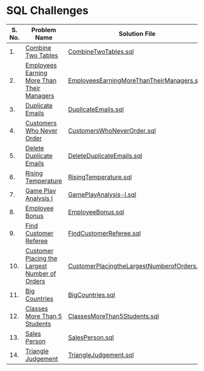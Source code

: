 
# SQL Challenges

| **S. No.** | **Problem Name**                                                                                                                          | **Solution File** |
|------------|-------------------------------------------------------------------------------------------------------------------------------------------|-|
| 1.         | [Combine Two Tables](https://leetcode.com/problems/combine-two-tables/description/)                                                       |[CombineTwoTables.sql](solutions/CombineTwoTables.sql)|
| 2.         | [Employees Earning More Than Their Managers](https://leetcode.com/problems/employees-earning-more-than-their-managers/description/)       |[EmployeesEarningMoreThanTheirManagers.sql](solutions%2FEmployeesEarningMoreThanTheirManagers.sql)|
| 3.         | [Duplicate Emails](https://leetcode.com/problems/duplicate-emails/description/)                                                           |[DuplicateEmails.sql](solutions%2FDuplicateEmails.sql)|
| 4.         | [Customers Who Never Order](https://leetcode.com/problems/customers-who-never-order/description/)                                         |[CustomersWhoNeverOrder.sql](solutions%2FCustomersWhoNeverOrder.sql)|
| 5.         | [Delete Duplicate Emails](https://leetcode.com/problems/delete-duplicate-emails/description/)                                             |[DeleteDuplicateEmails.sql](solutions%2FDeleteDuplicateEmails.sql)|
| 6.         | [Rising Temperature](https://leetcode.com/problems/rising-temperature/description/)                                                       |[RisingTemperature.sql](solutions%2FRisingTemperature.sql)|
| 7.         | [Game Play Analysis I](https://leetcode.com/problems/game-play-analysis-i/description/)                                                   |[GamePlayAnalysis-I.sql](solutions%2FGamePlayAnalysis-I.sql)|
| 8.         | [Employee Bonus](https://leetcode.com/problems/employee-bonus/description/)                                                               |[EmployeeBonus.sql](solutions%2FEmployeeBonus.sql)|
| 9.         | [Find Customer Referee](https://leetcode.com/problems/find-customer-referee/description/)                                                 |[FindCustomerReferee.sql](solutions%2FFindCustomerReferee.sql)|
| 10.        | [Customer Placing the Largest Number of Orders](https://leetcode.com/problems/customer-placing-the-largest-number-of-orders/description/) |[CustomerPlacingtheLargestNumberofOrders.sql](solutions%2FCustomerPlacingtheLargestNumberofOrders.sql)|
| 11.        | [Big Countries](https://leetcode.com/problems/big-countries/description/)                                                                 |[BigCountries.sql](solutions%2FBigCountries.sql)|
| 12.        | [Classes More Than 5 Students](https://leetcode.com/problems/classes-more-than-5-students/description/)                                   |[ClassesMoreThan5Students.sql](solutions%2FClassesMoreThan5Students.sql)|
| 13.        | [Sales Person](https://leetcode.com/problems/sales-person/description/)                                                                   |[SalesPerson.sql](solutions%2FSalesPerson.sql)|
| 14.        | [Triangle Judgement](https://leetcode.com/problems/triangle-judgement/description/)                                                                   |[TriangleJudgement.sql](solutions%2FTriangleJudgement.sql)|